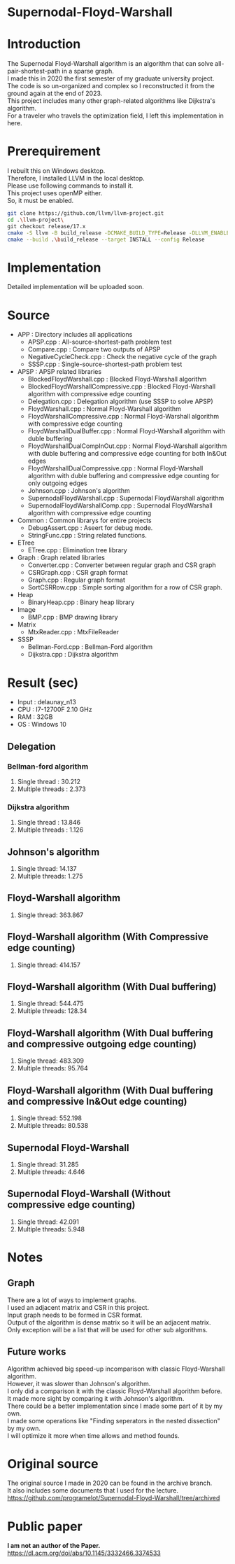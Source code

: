 # Supernodal-Floyd-Warshall

# Introduction
The Supernodal Floyd-Warshall algorithm is an algorithm that can solve all-pair-shortest-path in a sparse graph.\
I made this in 2020 the first semester of my graduate university project.\
The code is so un-organized and complex so I reconstructed it from the ground again at the end of 2023.\
This project includes many other graph-related algorithms like Dijkstra's algorithm.\
For a traveler who travels the optimization field, I left this implementation in here.

# Prerequirement

I rebuilt this on Windows desktop.\
Therefore, I installed LLVM in the local desktop.\
Please use following commands to install it.\
This project uses openMP either.\
So, it must be enabled.

```bash
git clone https://github.com/llvm/llvm-project.git
cd .\llvm-project\
git checkout release/17.x
cmake -S llvm -B build_release -DCMAKE_BUILD_TYPE=Release -DLLVM_ENABLE_PROJECTS="clang;clang-tools-extra;compiler-rt;mlir;polly;lldb;openmp" -DLLVM_TARGETS_TO_BUILD=X86 -Thost=x64
cmake --build .\build_release --target INSTALL --config Release
```

# Implementation
Detailed implementation will be uploaded soon.

# Source
* APP : Directory includes all applications
    * APSP.cpp : All-source-shortest-path problem test
    * Compare.cpp : Compare two outputs of APSP
    * NegativeCycleCheck.cpp : Check the negative cycle of the graph
    * SSSP.cpp : Single-source-shortest-path problem test
* APSP : APSP related libraries
    * BlockedFloydWarshall.cpp : Blocked Floyd-Warshall algorithm
    * BlockedFloydWarshallCompressive.cpp : Blocked Floyd-Warshall algorithm with compressive edge counting
    * Delegation.cpp : Delegation algorithm (use SSSP to solve APSP)
    * FloydWarshall.cpp : Normal Floyd-Warshall algorithm
    * FloydWarshallCompressive.cpp : Normal Floyd-Warshall algorithm with compressive edge counting
    * FloydWarshallDualBuffer.cpp : Normal Floyd-Warshall algorithm with duble buffering
    * FloydWarshallDualCompInOut.cpp : Normal Floyd-Warshall algorithm with duble buffering and compressive edge counting for both In&Out edges
    * FloydWarshallDualCompressive.cpp :  Normal Floyd-Warshall algorithm with duble buffering and compressive edge counting for only outgoing edges
    * Johnson.cpp : Johnson's algorithm
    * SupernodalFloydWarshall.cpp : Supernodal FloydWarshall algorithm
    * SupernodalFloydWarshallComp.cpp : Supernodal FloydWarshall algorithm with compressive edge counting
* Common : Common librarys for entire projects
    * DebugAssert.cpp : Aseert for debug mode.
    * StringFunc.cpp : String related functions.
* ETree
    * ETree.cpp : Elimination tree library
* Graph : Graph related libraries
    * Converter.cpp : Converter between regular graph and CSR graph
    * CSRGraph.cpp : CSR graph format
    * Graph.cpp : Regular graph format
    * SortCSRRow.cpp : Simple sorting algorithm for a row of CSR graph.
* Heap
    * BinaryHeap.cpp : Binary heap library
* Image
    * BMP.cpp : BMP drawing library
* Matrix
    * MtxReader.cpp : MtxFileReader
* SSSP
    * Bellman-Ford.cpp : Bellman-Ford algorithm
    * Dijkstra.cpp : Dijkstra algorithm

# Result (sec)

* Input : delaunay_n13
* CPU : I7-12700F 2.10 GHz
* RAM : 32GB
* OS : Windows 10

## Delegation
### Bellman-ford algorithm
1. Single thread : 30.212
2. Multiple threads : 2.373

### Dijkstra algorithm
1. Single thread : 13.846
2. Multiple threads : 1.126

## Johnson's algorithm
1. Single thread: 14.137
2. Multiple threads: 1.275

## Floyd-Warshall algorithm
1. Single thread: 363.867

## Floyd-Warshall algorithm (With Compressive edge counting)
1. Single thread: 414.157

## Floyd-Warshall algorithm (With Dual buffering)
1. Single thread: 544.475
2. Multiple threads: 128.34

## Floyd-Warshall algorithm (With Dual buffering and compressive outgoing edge counting)
1. Single thread: 483.309
2. Multiple threads: 95.764

## Floyd-Warshall algorithm (With Dual buffering and compressive In&Out edge counting)
1. Single thread: 552.198
2. Multiple threads: 80.538

## Supernodal Floyd-Warshall
1. Single thread: 31.285
2. Multiple threads: 4.646

## Supernodal Floyd-Warshall (Without compressive edge counting)
1. Single thread: 42.091
2. Multiple threads: 5.948

# Notes
## Graph
There are a lot of ways to implement graphs.\
I used an adjacent matrix and CSR in this project.\
Input graph needs to be formed in CSR format.\
Output of the algorithm is dense matrix so it will be an adjacent matrix.\
Only exception will be a list that will be used for other sub algorithms.

## Future works
Algorithm achieved big speed-up incomparison with classic Floyd-Warshall algorithm.\
However, it was slower than Johnson's algorithm.\
I only did a comparison it with the classic Floyd-Warshall algorithm before.\
It made more sight by comparing it with Johnson's algorithm.\
There could be a better implementation since I made some part of it by my own.\
I made some operations like "Finding seperators in the nested dissection" by my own.\
I will optimize it more when time allows and method founds.

# Original source
The original source I made in 2020 can be found in the archive branch.\
It also includes some documents that I used for the lecture.\
https://github.com/programelot/Supernodal-Floyd-Warshall/tree/archived

# Public paper
**I am not an author of the Paper.** \
https://dl.acm.org/doi/abs/10.1145/3332466.3374533
